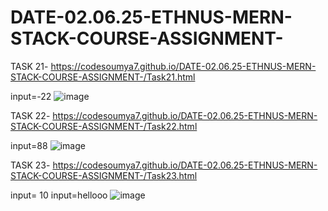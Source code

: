 # DATE-02.06.25-ETHNUS-MERN-STACK-COURSE-ASSIGNMENT-

TASK 21- https://codesoumya7.github.io/DATE-02.06.25-ETHNUS-MERN-STACK-COURSE-ASSIGNMENT-/Task21.html 

input=-22
![image](https://github.com/user-attachments/assets/82a6684d-0ff7-4ed7-b069-751755fe3c96)

TASK 22- https://codesoumya7.github.io/DATE-02.06.25-ETHNUS-MERN-STACK-COURSE-ASSIGNMENT-/Task22.html 

input=88
![image](https://github.com/user-attachments/assets/2b6421ee-dc1b-463d-b383-0b170739ebdb)

TASK 23- https://codesoumya7.github.io/DATE-02.06.25-ETHNUS-MERN-STACK-COURSE-ASSIGNMENT-/Task23.html 

input= 10
input=hellooo
![image](https://github.com/user-attachments/assets/13fd0b50-7388-46d9-a590-a05139c38919)







